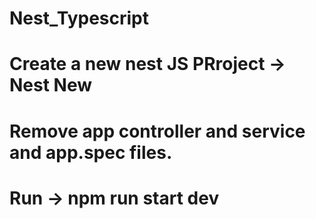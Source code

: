# Nest_Typescript

# Create a new nest JS PRroject -> Nest New

# Remove app controller and service and app.spec files.

# Run -> npm run start dev
